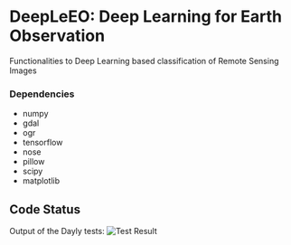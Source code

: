 # DeepLeEO: Deep Learning for Earth Observation

Functionalities to Deep Learning based classification of Remote Sensing Images

### Dependencies
* numpy
* gdal
* ogr
* tensorflow
* nose
* pillow
* scipy
* matplotlib

## Code Status

Output of the Dayly tests: ![Test Result](https://travis-ci.com/rvmaretto/DeepLeEO.svg?token=hzZBUnY2fxA36rz9qeM9&branch=master)
